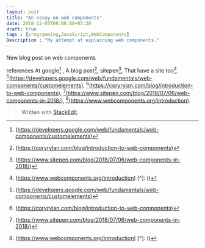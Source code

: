 ```yaml
---
layout: post
title: "An essay on web components"
date: 2018-12-05T09:00:00+05:30
draft: true
tags : [programming,JavaScript,WebComponents]
Description : "My attempt at explaining web components."
---
```


New blog post on web components

references
At google[^atGoogle] , A blog post[^blogPost1], sitepen[^sitepen], That have a site too[^site].
[^atGoogle](https://developers.google.com/web/fundamentals/web-components/customelements), 
[^blogPost1](https://coryrylan.com/blog/introduction-to-web-components), 
[^sitepen](https://www.sitepen.com/blog/2018/07/06/web-components-in-2018/), 
[^site](https://www.webcomponents.org/introduction).


[^atGoogle]: (https://developers.google.com/web/fundamentals/web-components/customelements)
[^blogPost1]: (https://coryrylan.com/blog/introduction-to-web-components)
[^sitepen]: (https://www.sitepen.com/blog/2018/07/06/web-components-in-2018/)
[^site]: (https://www.webcomponents.org/introduction)
[^]: ()

> Written with [StackEdit](https://stackedit.io/).


